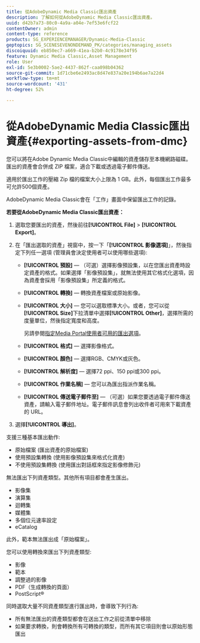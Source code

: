 ```yaml
---
title: 從AdobeDynamic Media Classic匯出資產
description: 了解如何從AdobeDynamic Media Classic匯出資產。
uuid: d42b7a73-80c0-4a9a-a04e-7ef53e6fcf22
contentOwner: admin
content-type: reference
products: SG_EXPERIENCEMANAGER/Dynamic-Media-Classic
geptopics: SG_SCENESEVENONDEMAND_PK/categories/managing_assets
discoiquuid: eb850ec7-a669-41ea-b2b0-4c9178e34f95
feature: Dynamic Media Classic,Asset Management
role: User
exl-id: 5e3b0002-5ae2-4437-862f-caa098b04362
source-git-commit: 1d71cbe6e2493ac8d47e837a20e194b6ae7a22d4
workflow-type: tm+mt
source-wordcount: '431'
ht-degree: 52%

---
```


# 從AdobeDynamic Media Classic匯出資產{#exporting-assets-from-dmc}

您可以將在Adobe Dynamic Media Classic中編輯的資產儲存至本機網路磁碟。 匯出的資產會合併成 ZIP 檔案，適合下載或透過電子郵件傳送。

適用於匯出工作的壓縮 Zip 檔的檔案大小上限為 1 GB。此外，每個匯出工作最多可允許500個資產。

AdobeDynamic Media Classic會在「工作」畫面中保留匯出工作的記錄。

**若要從AdobeDynamic Media Classic匯出資產：**

1. 選取您要匯出的資產，然後前往&#x200B;**[!UICONTROL File]** > **[!UICONTROL Export]**。
1. 在「匯出選取的資產」視窗中，按一下「**[!UICONTROL 影像選項]**」，然後指定下列任一選項 (管理員會決定使用者可以使用哪些選項):

   * **[!UICONTROL 預設]**  — （可選）選擇影像預設集，以在您匯出資產時設定資產的格式。如果選擇「影像預設集」，就無法使用其它格式化選項，因為資產會採用「影像預設集」所定義的格式。

   * **[!UICONTROL 轉換]**  — 轉換資產檔案或原始影像。

   * **[!UICONTROL 大小]**  — 您可以選取標準大小。或者，您可以從&#x200B;**[!UICONTROL Size]**&#x200B;下拉清單中選擇&#x200B;**[!UICONTROL Other]**，選擇所需的度量單位，然後指定寬度和高度。

      另請參閱[指定Media Portal使用者可用的匯出選項](specifying-export-options-available-media.md#specifying_export_options_available_to_media_portal_users)。

   * **[!UICONTROL 格式]**  — 選擇影像格式。

   * **[!UICONTROL 顏色]**  — 選擇RGB、CMYK或灰色。

   * **[!UICONTROL 解析度]**  — 選擇72 ppi、150 ppi或300 ppi。

   * **[!UICONTROL 作業名稱]**  — 您可以為匯出指派作業名稱。

   * **[!UICONTROL 傳送電子郵件至]**  — （可選）如果您要透過電子郵件傳送資產，請輸入電子郵件地址。電子郵件訊息會列出收件者可用來下載資產的 URL。

1. 選擇&#x200B;**[!UICONTROL 導出]**。

支援三種基本匯出動作:

* 原始檔案 (匯出資產的原始檔案)
* 使用預設集轉換 (使用影像預設集來格式化資產)
* 不使用預設集轉換 (使用匯出對話框來指定影像修飾元)

無法匯出下列資產類型。其他所有項目都會產生匯出。

* 影像集
* 演算集
* 迴轉集
* 媒體集
* 多個位元速率設定
* eCatalog

此外，範本無法匯出成「原始檔案」。

您可以使用轉換來匯出下列資產類型:

* 影像
* 範本
* 調整過的影像
* PDF（生成轉換的頁面）
* PostScript®

同時選取大量不同資產類型進行匯出時，會導致下列行為:

* 所有無法匯出的資產類型都會在送出工作之前從清單中移除
* 如果要求轉換，則會轉換所有可轉換的類型，而所有其它項目則會以原始形態匯出
